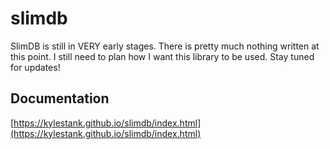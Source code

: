 # slimdb
SlimDB is still in VERY early stages. There is pretty much nothing written at this point. I still need to plan how I want this library to be used.
Stay tuned for updates!

## Documentation
[https://kylestank.github.io/slimdb/index.html](https://kylestank.github.io/slimdb/index.html)
